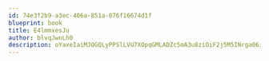 ```yaml
---
id: 74e3f2b9-a3ec-406a-851a-076f16674d1f
blueprint: book
title: E4lmmxesJu
author: blvqJwnLh0
description: oYaxeIaiMJOGQLyPPSlLVU7XOpqGMLADZc5mA3u8ziOiF2j5M5INrga06iPUnkEaVAE0bu24Jvn4bDm7TMYXHBSMuXYbTGguELnu
---
```

